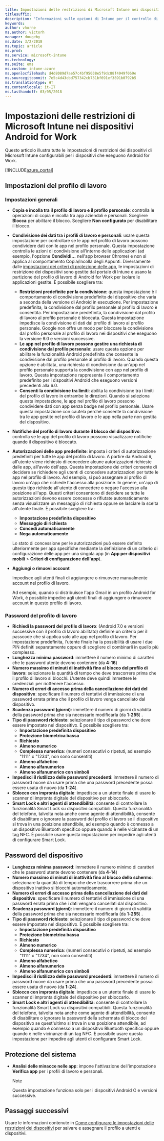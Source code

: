 ```yaml
---
title: Impostazioni delle restrizioni di Microsoft Intune nei dispositivi Android for Work
titlesuffix: 
description: "Informazioni sulle opzioni di Intune per il controllo di impostazioni e funzionalità nei dispositivi Android for Work."
keywords: 
author: vhorne
ms.author: victorh
manager: dougeby
ms.date: 3/2/2018
ms.topic: article
ms.prod: 
ms.service: microsoft-intune
ms.technology: 
ms.suite: ems
ms.custom: intune-azure
ms.openlocfilehash: d4d8089d7ae57c4bf95038e5f9dc88f4949f069e
ms.sourcegitcommit: 7e5c4d43cbd757342cb731bf691ef3891b0792b5
ms.translationtype: HT
ms.contentlocale: it-IT
ms.lasthandoff: 03/05/2018
---
```

# <a name="microsoft-intune-android-for-work-device-restriction-settings"></a>Impostazioni delle restrizioni di Microsoft Intune nei dispositivi Android for Work

Questo articolo illustra tutte le impostazioni di restrizioni dei dispositivi di Microsoft Intune configurabili per i dispositivi che eseguono Android for Work.

[!INCLUDE[azure_portal](./includes/azure_portal.md)]

## <a name="work-profile-settings"></a>Impostazioni del profilo di lavoro

### <a name="general-settings"></a>Impostazioni generali

-   **Copia e incolla tra il profilo di lavoro e il profilo personale**: controlla le operazioni di copia e incolla tra app aziendali e personali. Scegliere **Blocca** per abilitare il blocco. Scegliere **Non configurato** per disabilitare il blocco.
- **Condivisione dei dati tra i profili di lavoro e personali**: usare questa impostazione per controllare se le app nel profilo di lavoro possono condividere dati con le app nel profilo personale. Questa impostazione controlla le azioni di condivisione all'interno delle applicazioni (ad esempio, l'opzione **Condividi...** nell'app browser Chrome) e non si applica al comportamento Copia/Incolla degli Appunti. Diversamente dalle [impostazioni dei criteri di protezione delle app](https://docs.microsoft.com/intune-classic/deploy-use/protect-app-data-using-mobile-app-management-policies-with-microsoft-intune), le impostazioni di restrizione dei dispositivi sono gestite dal portale di Intune e usano la partizione del profilo di lavoro di Android for Work per isolare le applicazioni gestite. È possibile scegliere tra:
    - **Restrizioni predefinite per la condivisione**: questa impostazione è il comportamento di condivisione predefinito del dispositivo che varia a seconda della versione di Android in esecuzione. Per impostazione predefinita, la condivisione dal profilo personale al profilo di lavoro è consentita. Per impostazione predefinita, la condivisione dal profilo di lavoro al profilo personale è bloccata. Questa impostazione impedisce la condivisione di dati dal profilo di lavoro al profilo personale. Google non offre un modo per bloccare la condivisione dal profilo personale al profilo di lavoro nei dispositivi che eseguono la versione 6.0 e versioni successive.   
    - **Le app nel profilo di lavoro possono gestire una richiesta di condivisione dal profilo personale**: usare questa opzione per abilitare la funzionalità Android predefinita che consente la condivisione dal profilo personale al profilo di lavoro. Quando questa opzione è abilitata, una richiesta di condivisione da un'app nel profilo personale supporta la condivisione con app nel profilo di lavoro. Questa impostazione rappresenta il comportamento predefinito per i dispositivi Android che eseguono versioni precedenti alla 6.0.
    - **Consenti la condivisione tra limiti**: abilita la condivisione tra i limiti del profilo di lavoro in entrambe le direzioni. Quando si seleziona questa impostazione, le app nel profilo di lavoro possono condividere dati con app senza badge nel profilo personale. Usare questa impostazione con cautela perché consente la condivisione tra le app gestite nel profilo di lavoro e le app nella parte non gestita del dispositivo.

-   **Notifiche del profilo di lavoro durante il blocco del dispositivo**: controlla se le app del profilo di lavoro possono visualizzare notifiche quando il dispositivo è bloccato.
-   **Autorizzazioni delle app predefinite**: imposta i criteri di autorizzazione predefiniti per tutte le app del profilo di lavoro. A partire da Android 6, all'utente viene richiesto di concedere alcune autorizzazioni richieste dalle app, all'avvio dell'app. Questa impostazione dei criteri consente di decidere se richiedere agli utenti di concedere autorizzazioni per tutte le app nel profilo di lavoro. Ad esempio, si può assegnare al profilo di lavoro un'app che richiede l'accesso alla posizione. In genere, un'app di questo tipo richiede all'utente di concedere o negare l'accesso alla posizione all'app. Questi criteri consentono di decidere se tutte le autorizzazioni devono essere concesse o rifiutate automaticamente senza visualizzare un messaggio di richiesta oppure se lasciare la scelta all'utente finale. È possibile scegliere tra:
    -   **Impostazione predefinita dispositivo**
    -   **Messaggio di richiesta**
    -   **Concedi automaticamente**
    -   **Nega automaticamente**

    Lo stato di concessione per le autorizzazioni può essere definito ulteriormente per app specifiche mediante la definizione di un criterio di configurazione delle app per una singola app (in **App per dispositivi mobili** > **Criteri di configurazione dell'app**).

- **Aggiungi o rimuovi account**

   Impedisce agli utenti finali di aggiungere o rimuovere manualmente account nel profilo di lavoro.

   Ad esempio, quando si distribuisce l'app Gmail in un profilo Android for Work, è possibile impedire agli utenti finali di aggiungere o rimuovere account in questo profilo di lavoro.

### <a name="work-profile-password"></a>Password del profilo di lavoro
- **Richiedi la password del profilo di lavoro**: (Android 7.0 e versioni successive con il profilo di lavoro abilitato) definire un criterio per il passcode che si applica solo alle app nel profilo di lavoro. Per impostazione predefinita, l'utente finale ha la possibilità di usare i due PIN definiti separatamente oppure di scegliere di combinarli in quello più complesso.
- **Lunghezza minima password**: immettere il numero minimo di caratteri che le password utente devono contenere (da **4**-**16**)
- **Numero massimo di minuti di inattività fino al blocco del profilo di lavoro**: selezionare la quantità di tempo che deve trascorrere prima che il profilo di lavoro si blocchi. L'utente deve quindi immettere le credenziali per riottenere l'accesso.
- **Numero di errori di accesso prima della cancellazione dei dati del dispositivo**: specificare il numero di tentativi di immissione di una password errata prima che il profilo di lavoro venga cancellato dal dispositivo.
- **Scadenza password (giorni)**: immettere il numero di giorni di validità della password prima che sia necessario modificarla (da **1**-**255**) .
- **Tipo di password richiesto**: selezionare il tipo di password che deve essere impostato nel dispositivo. È possibile scegliere tra:
    - **Impostazione predefinita dispositivo**
    - **Protezione biometrica bassa**
    - **Richiesto**
    - **Almeno numerico**
    - **Complessa numerica**: (numeri consecutivi o ripetuti, ad esempio "1111" o "1234", non sono consentiti)
    - **Almeno alfabetico**
    - **Almeno alfanumerico**
    - **Almeno alfanumerico con simboli**
- **Impedisci il riutilizzo delle password precedenti**: immettere il numero di password nuove da usare prima che una password precedente possa essere usata di nuovo (da **1**-**24**).
- **Sblocco con impronta digitale**: impedisce a un utente finale di usare lo scanner di impronta digitale del dispositivo per sbloccarlo.
- **Smart Lock e altri agenti di attendibilità**: consente di controllare la funzionalità Smart Lock su dispositivi compatibili. Questa funzionalità del telefono, talvolta nota anche come agente di attendibilità, consente di disabilitare o ignorare la password del profilo di lavoro se il dispositivo si trova in una posizione attendibile, ad esempio quando è connesso a un dispositivo Bluetooth specifico oppure quando è nelle vicinanze di un tag NFC. È possibile usare questa impostazione per impedire agli utenti di configurare Smart Lock.

## <a name="device-password"></a>Password del dispositivo

- **Lunghezza minima password**: immettere il numero minimo di caratteri che le password utente devono contenere (da **4**-**14**)
- **Numero massimo di minuti di inattività fino al blocco dello schermo**: selezionare la quantità di tempo che deve trascorrere prima che un dispositivo inattivo si blocchi automaticamente.
- **Numero di errori di accesso prima della cancellazione dei dati del dispositivo**: specificare il numero di tentativi di immissione di una password errata prima che i dati vengano cancellati dal dispositivo.
- **Scadenza password (giorni)**: immettere il numero di giorni di validità della password prima che sia necessario modificarla (da **1**-**255**) .
- **Tipo di password richiesto**: selezionare il tipo di password che deve essere impostato nel dispositivo. È possibile scegliere tra:
    - **Impostazione predefinita dispositivo**
    - **Protezione biometrica bassa**
    - **Richiesto**
    - **Almeno numerico**
    - **Complessa numerica**: (numeri consecutivi o ripetuti, ad esempio "1111" o "1234", non sono consentiti)
    - **Almeno alfabetico**
    - **Almeno alfanumerico**
    - **Almeno alfanumerico con simboli**
- **Impedisci il riutilizzo delle password precedenti**: immettere il numero di password nuove da usare prima che una password precedente possa essere usata di nuovo (da **1**-**24**).
- **Sblocco con impronta digitale**: impedisce a un utente finale di usare lo scanner di impronta digitale del dispositivo per sbloccarlo.
- **Smart Lock e altri agenti di attendibilità**: consente di controllare la funzionalità Smart Lock su dispositivi compatibili. Questa funzionalità del telefono, talvolta nota anche come agente di attendibilità, consente di disabilitare o ignorare la password della schermata di blocco del dispositivo se quest'ultimo si trova in una posizione attendibile, ad esempio quando è connesso a un dispositivo Bluetooth specifico oppure quando è nelle vicinanze di un tag NFC. È possibile usare questa impostazione per impedire agli utenti di configurare Smart Lock.

## <a name="system-security"></a>Protezione del sistema

 - **Analisi delle minacce nelle app**: impone l'attivazione dell'impostazione **Verifica app** per i profili di lavoro e personali.

   > [!Note]  
   > Questa impostazione funziona solo per i dispositivi Android O e versioni successive. 

## <a name="next-steps"></a>Passaggi successivi

Usare le informazioni contenute in [Come configurare le impostazioni delle restrizioni dei dispositivi](device-restrictions-configure.md) per salvare e assegnare il profilo a utenti e dispositivi.
